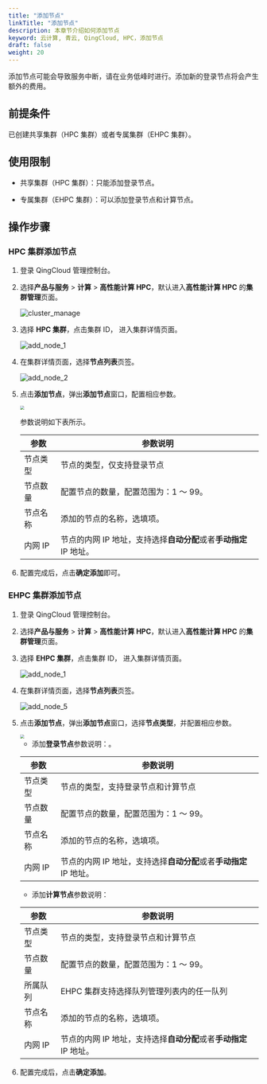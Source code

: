 ```yaml
---
title: "添加节点"
linkTitle: "添加节点"
description: 本章节介绍如何添加节点
keyword: 云计算, 青云, QingCloud, HPC，添加节点
draft: false
weight: 20
---
```


添加节点可能会导致服务中断，请在业务低峰时进行。添加新的登录节点将会产生额外的费用。

## 前提条件

已创建共享集群（HPC 集群）或者专属集群（EHPC 集群）。

## 使用限制

- 共享集群（HPC 集群）：只能添加登录节点。

- 专属集群（EHPC 集群）：可以添加登录节点和计算节点。

## 操作步骤

### HPC 集群添加节点

1. 登录 QingCloud 管理控制台。

2. 选择**产品与服务** > **计算** > **高性能计算 HPC**，默认进入**高性能计算 HPC** 的**集群管理**页面。

   ![cluster_manage](../../../_images/cluster_manage.png)
   
3. 选择 **HPC 集群**，点击集群 ID， 进入集群详情页面。

   ![add_node_1](../../../_images/add_node_1.png)

4. 在集群详情页面，选择**节点列表**页签。

   ![add_node_2](../../../_images/add_node_2.png)

5. 点击**添加节点**，弹出**添加节点**窗口，配置相应参数。

   <img src="../../../_images/add_node_3.png" style="zoom:50%;" />

   参数说明如下表所示。

   | 参数     | 参数说明                                                     |
   | -------- | ------------------------------------------------------------ |
   | 节点类型 | 节点的类型，仅支持登录节点 |
   | 节点数量 | 配置节点的数量，配置范围为：1 ～ 99。                        |
   | 节点名称 | 添加的节点的名称，选填项。                                          |
   | 内网 IP  | 节点的内网 IP 地址，支持选择**自动分配**或者**手动指定** IP 地址。 |

6. 配置完成后，点击**确定添加**即可。


### EHPC 集群添加节点

1. 登录 QingCloud 管理控制台。

2. 选择**产品与服务** > **计算** > **高性能计算 HPC**，默认进入**高性能计算 HPC** 的**集群管理**页面。

3. 选择 **EHPC 集群**，点击集群 ID， 进入集群详情页面。

   ![add_node_1](../../../_images/add_node_4.png)

4. 在集群详情页面，选择**节点列表**页签。

   ![add_node_5](../../../_images/add_node_5.png)


5. 点击**添加节点**，弹出**添加节点**窗口，选择**节点类型**，并配置相应参数。

   <img src="../../../_images/add_node_6.png" style="zoom:50%;" />

   - 添加**登录节点**参数说明：。

   | 参数     | 参数说明                                                     |
   | -------- | ------------------------------------------------------------ |
   | 节点类型 | 节点的类型，支持登录节点和计算节点|
   | 节点数量 | 配置节点的数量，配置范围为：1 ～ 99。                        |
   | 节点名称 | 添加的节点的名称，选填项。                                          |
   | 内网 IP  | 节点的内网 IP 地址，支持选择**自动分配**或者**手动指定** IP 地址。 |

   - 添加**计算节点**参数说明：

   | 参数     | 参数说明                                                     |
   | -------- | ------------------------------------------------------------ |
   | 节点类型 | 节点的类型，支持登录节点和计算节点 |
   | 节点数量 | 配置节点的数量，配置范围为：1 ～ 99。                        |
   |所属队列| EHPC 集群支持选择队列管理列表内的任一队列 |
   | 节点名称 | 添加的节点的名称，选填项。                                    |
   | 内网 IP  | 节点的内网 IP 地址，支持选择**自动分配**或者**手动指定** IP 地址。 |

6. 配置完成后，点击**确定添加**。


